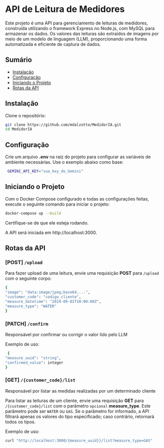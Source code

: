 # API de Leitura de Medidores

Este projeto é uma API para gerenciamento de leituras de medidores, construída utilizando o framework Express no Node.js, com MySQL para armazenar os dados. Os valores das leituras são extraídos de imagens por meio de um modelo de linguagem (LLM), proporcionando uma forma automatizada e eficiente de captura de dados.

## Sumário

- [Instalação](#instalação)
- [Configuração](#configuração)
- [Iniciando o Projeto](#iniciando-o-projeto)
- [Rotas da API](#rotas-da-api)

## Instalação

Clone o repositório:

   ```bash
   git clone https://github.com/mdalzotto/MedidorIA.git
   cd MedidorIA
   ```

## Configuração

Crie um arquivo **.env** na raiz do projeto para configurar as variáveis de ambiente necessárias. Use o exemplo abaixo como base:

   ```bash
    GEMINI_API_KEY="sua_key_do_Gemini"
   ```

## Iniciando o Projeto

Com o Docker Compose configurado e todas as configurações feitas, execute o seguinte comando para iniciar o projeto:

   ```bash
   docker-compose up --build
   ```

Certifique-se de que ele esteja rodando.

A API será iniciada em http://localhost:3000.


## Rotas da API

### **[POST]** `/upload`

Para fazer upload de uma leitura, envie uma requisição **POST** para `/upload` com o seguinte corpo:

  ```bash
  {
  "image": "data:image/jpeg;base64,...",
  "customer_code": "codigo_cliente",
  "measure_datetime": "2024-09-01T10:00:00Z",
  "measure_type": "WATER"
}
  ```

### **[**PATCH**]** `/confirm`

Responsável por confirmar ou corrigir o valor lido pelo LLM

Exemplo de uso:

  ```bash
   {
 "measure_uuid": "string",
 "confirmed_value": integer
}

  ```

### **[**GET**]** `/{customer_code}/list`

Responsável por listar as medidas realizadas por um determinado cliente

Para listar as leituras de um cliente, envie uma requisição **GET** para `/{customer_code}/list` com o parâmetro `opcional` **measure_type**. Este parâmetro pode ser `WATER` ou `GAS`. Se o parâmetro for informado, a API filtrará apenas os valores do tipo especificado; caso contrário, retornará todos os tipos.

Exemplo de uso:

  ```bash
  curl "http://localhost:3000/{measure_uuid}}/list?measure_type=GAS"
  ```
